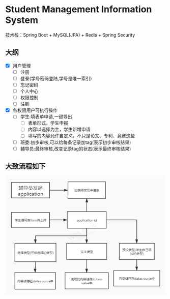 # Student Management Information System
技术栈：Spring Boot + MySQL(JPA) + Redis + Spring Security

## 大纲

- [x] 用户管理
  - [ ] 注册
  - [ ] 登录(学号密码登陆,学号是唯一索引)
  - [ ] 忘记密码
  - [ ] 个人中心
  - [ ] 权限控制
  - [ ] 注销
- [x] 各权限用户可执行操作
  - [ ] 学生:填表单申请,一键导出
    - [ ] 表单形式，学生申报
    - [ ] 内容以选择为主，学生新增申请
    - [ ] 填写的内容允许自定义，不只是论文、专利、竞赛这些
  - [ ] 班委:初步审核,可以给每条记录加tag(表示初步审核结果)
  - [ ] 辅导员:最终审核,改变记录tag的状态(表示最终审核结果)
## 大致流程如下
![avatar](流程图.jpg)
